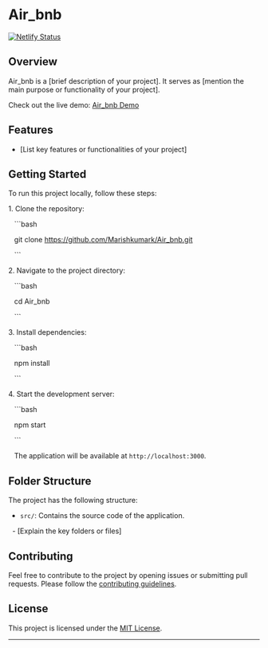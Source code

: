 
# Air_bnb

[![Netlify Status](https://api.netlify.com/api/v1/badges/YOUR_NETLIFY_SITE_ID_HERE/deploy-status)](https://app.netlify.com/sites/thunderous-fudge-4eb521/deploys)

## Overview

Air_bnb is a [brief description of your project]. It serves as [mention the main purpose or functionality of your project].

Check out the live demo: [Air_bnb Demo](https://thunderous-fudge-4eb521.netlify.app/)

## Features

- [List key features or functionalities of your project]

## Getting Started

To run this project locally, follow these steps:

1\. Clone the repository:

   ```bash

   git clone https://github.com/Marishkumark/Air_bnb.git

   ```

2\. Navigate to the project directory:

   ```bash

   cd Air_bnb

   ```

3\. Install dependencies:

   ```bash

   npm install

   ```

4\. Start the development server:

   ```bash

   npm start

   ```

   The application will be available at `http://localhost:3000`.

## Folder Structure

The project has the following structure:

- `src/`: Contains the source code of the application.

  - [Explain the key folders or files]

## Contributing

Feel free to contribute to the project by opening issues or submitting pull requests. Please follow the [contributing guidelines](CONTRIBUTING.md).

## License

This project is licensed under the [MIT License](LICENSE).

---
